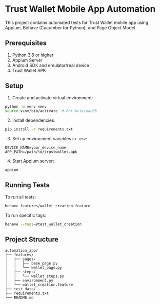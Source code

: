 # Trust Wallet Mobile App Automation

This project contains automated tests for Trust Wallet mobile app using Appium, Behave (Cucumber for Python), and Page Object Model.

## Prerequisites

1. Python 3.8 or higher
2. Appium Server
3. Android SDK and emulator/real device
4. Trust Wallet APK

## Setup

1. Create and activate virtual environment:
```bash
python -m venv venv
source venv/bin/activate  # For Unix/macOS
```

2. Install dependencies:
```bash
pip install -r requirements.txt
```

3. Set up environment variables in `.env`:
```
DEVICE_NAME=your_device_name
APP_PATH=/path/to/trustwallet.apk
```

4. Start Appium server:
```bash
appium
```

## Running Tests

To run all tests:
```bash
behave features/wallet_creation.feature
```

To run specific tags:
```bash
behave --tags=@test_wallet_creation
```

## Project Structure

```
automation_app/
├── features/
│   ├── pages/
│   │   ├── base_page.py
│   │   └── wallet_page.py
│   ├── steps/
│   │   └── wallet_steps.py
│   ├── environment.py
│   └── wallet_creation.feature
├── test_data/
├── requirements.txt
└── README.md
```
